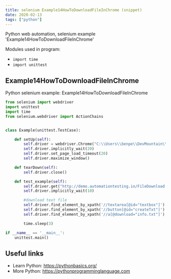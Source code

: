 ```yaml
---
title: selenium Example14HowToDownloadFileInChrome (snippet)
date: 2020-02-13
tags: ["python"]
---
```

Python web automation, selenium example 'Example14HowToDownloadFileInChrome'


Modules used in program: 
* `import time`
* `import unittest`

## Example14HowToDownloadFileInChrome

Python selenium example: Example14HowToDownloadFileInChrome

```python
from selenium import webdriver
import unittest
import time
from selenium.webdriver import ActionChains


class Example(unittest.TestCase):

    def setUp(self):
        self.driver = webdriver.Chrome("C:\\Users\\benpe\\DevMountain\\testing-resources\\chromedriver.exe")
        self.driver.implicitly_wait(20)
        self.driver.set_page_load_timeout(20)
        self.driver.maximize_window()

    def tearDown(self):
        self.driver.close()

    def test_example(self):
        self.driver.get("http://demo.automationtesting.in/FileDownload.html")
        self.driver.implicitly_wait(10)

        #download text file
        self.driver.find_element_by_xpath('//textarea[@id="textbox"]').send_keys("Testing")
        self.driver.find_element_by_xpath('//button[@id="createTxt"]').click() #generate file button
        self.driver.find_element_by_xpath('//a[@download="info.txt"]').click() #download link

        time.sleep(3)

if __name__ == '__main__':
    unittest.main()


```

## Useful links

- Learn Python: https://pythonbasics.org/
- More Python: https://pythonprogramminglanguage.com
